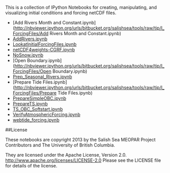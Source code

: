 This is a collection of IPython Notebooks for creating,
manipulating,
and visualizing initial conditions and forcing netCDF files.

* [Add Rivers Month and Constant.ipynb](http://nbviewer.ipython.org/urls/bitbucket.org/salishsea/tools/raw/tip/I_ForcingFiles/Add Rivers Month and Constant.ipynb)
* [AddRivers.ipynb](http://nbviewer.ipython.org/urls/bitbucket.org/salishsea/tools/raw/tip/I_ForcingFiles/AddRivers.ipynb)
* [LookatInitialForcingFiles.ipynb](http://nbviewer.ipython.org/urls/bitbucket.org/salishsea/tools/raw/tip/I_ForcingFiles/LookatInitialForcingFiles.ipynb)
* [netCDF4weights-CGRF.ipynb](http://nbviewer.ipython.org/urls/bitbucket.org/salishsea/tools/raw/tip/I_ForcingFiles/netCDF4weights-CGRF.ipynb)
* [NoSnow.ipynb](http://nbviewer.ipython.org/urls/bitbucket.org/salishsea/tools/raw/tip/I_ForcingFiles/NoSnow.ipynb)
* [Open Boundary.ipynb](http://nbviewer.ipython.org/urls/bitbucket.org/salishsea/tools/raw/tip/I_ForcingFiles/Open Boundary.ipynb)
* [Prep_Seasonal_Rivers.ipynb](http://nbviewer.ipython.org/urls/bitbucket.org/salishsea/tools/raw/tip/I_ForcingFiles/Prep_Seasonal_Rivers.ipynb)
* [Prepare Tide Files.ipynb](http://nbviewer.ipython.org/urls/bitbucket.org/salishsea/tools/raw/tip/I_ForcingFiles/Prepare Tide Files.ipynb)
* [PrepareSimpleOBC.ipynb](http://nbviewer.ipython.org/urls/bitbucket.org/salishsea/tools/raw/tip/I_ForcingFiles/PrepareSimpleOBC.ipynb)
* [PrepareTS.ipynb](http://nbviewer.ipython.org/urls/bitbucket.org/salishsea/tools/raw/tip/I_ForcingFiles/PrepareTS.ipynb)
* [TS_OBC_Softstart.ipynb](http://nbviewer.ipython.org/urls/bitbucket.org/salishsea/tools/raw/tip/I_ForcingFiles/TS_OBC_Softstart.ipynb)
* [VerifyAtmosphericForcing.ipynb](http://nbviewer.ipython.org/urls/bitbucket.org/salishsea/tools/raw/tip/I_ForcingFiles/VerifyAtmosphericForcing.ipynb)
* [webtide_forcing.ipynb](http://nbviewer.ipython.org/urls/bitbucket.org/salishsea/tools/raw/tip/I_ForcingFiles/webtide_forcing.ipynb)

##License

These notebooks are copyright 2013
by the Salish Sea MEOPAR Project Contributors
and The University of British Columbia.

They are licensed under the Apache License, Version 2.0.
http://www.apache.org/licenses/LICENSE-2.0
Please see the LICENSE file for details of the license.
